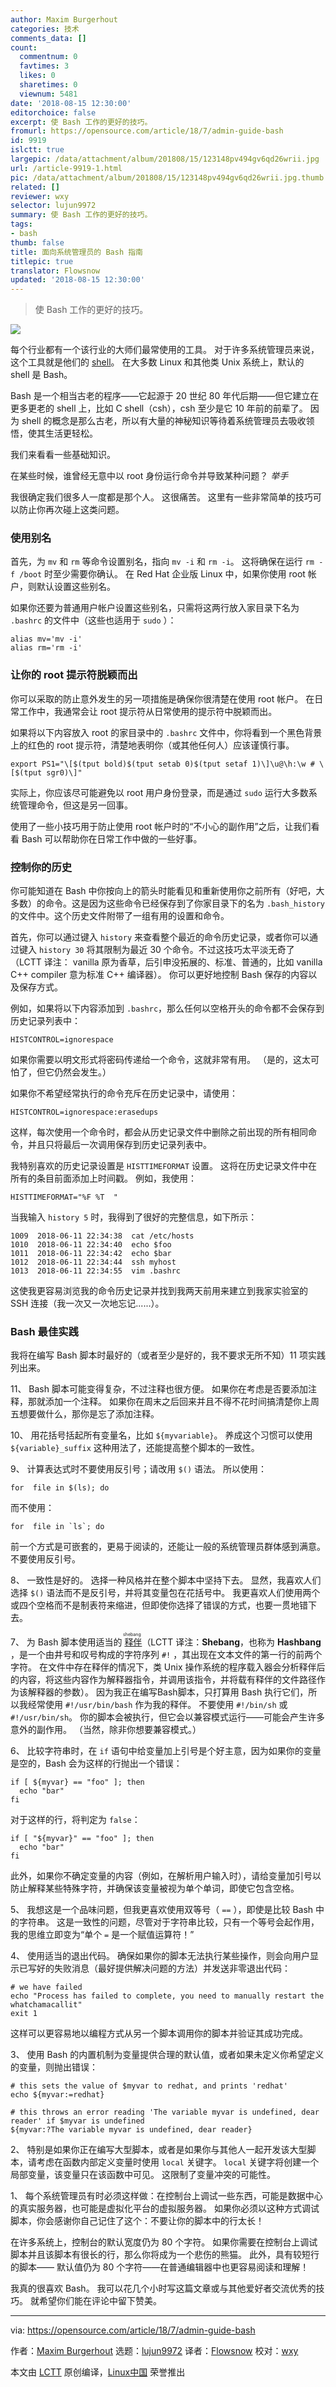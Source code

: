 ```yaml
---
author: Maxim Burgerhout
categories: 技术
comments_data: []
count:
  commentnum: 0
  favtimes: 3
  likes: 0
  sharetimes: 0
  viewnum: 5481
date: '2018-08-15 12:30:00'
editorchoice: false
excerpt: 使 Bash 工作的更好的技巧。
fromurl: https://opensource.com/article/18/7/admin-guide-bash
id: 9919
islctt: true
largepic: /data/attachment/album/201808/15/123148pv494gv6qd26wrii.jpg
url: /article-9919-1.html
pic: /data/attachment/album/201808/15/123148pv494gv6qd26wrii.jpg.thumb.jpg
related: []
reviewer: wxy
selector: lujun9972
summary: 使 Bash 工作的更好的技巧。
tags:
- bash
thumb: false
title: 面向系统管理员的 Bash 指南
titlepic: true
translator: Flowsnow
updated: '2018-08-15 12:30:00'
---
```



> 
> 使 Bash 工作的更好的技巧。
> 
> 
> 


![](/data/attachment/album/201808/15/123148pv494gv6qd26wrii.jpg)


每个行业都有一个该行业的大师们最常使用的工具。 对于许多系统管理员来说，这个工具就是他们的 [shell](http://www.catb.org/jargon/html/S/shell.html)。 在大多数 Linux 和其他类 Unix 系统上，默认的 shell 是 Bash。


Bash 是一个相当古老的程序——它起源于 20 世纪 80 年代后期——但它建立在更多更老的 shell 上，比如 C shell（csh），csh 至少是它 10 年前的前辈了。 因为 shell 的概念是那么古老，所以有大量的神秘知识等待着系统管理员去吸收领悟，使其生活更轻松。


我们来看看一些基础知识。


在某些时候，谁曾经无意中以 root 身份运行命令并导致某种问题？ *举手*


我很确定我们很多人一度都是那个人。 这很痛苦。 这里有一些非常简单的技巧可以防止你再次碰上这类问题。


### 使用别名


首先，为 `mv` 和 `rm` 等命令设置别名，指向 `mv -i` 和 `rm -i`。 这将确保在运行 `rm -f /boot` 时至少需要你确认。 在 Red Hat 企业版 Linux 中，如果你使用 root 帐户，则默认设置这些别名。


如果你还要为普通用户帐户设置这些别名，只需将这两行放入家目录下名为 `.bashrc` 的文件中（这些也适用于 `sudo` ）：



```
alias mv='mv -i'
alias rm='rm -i'

```

### 让你的 root 提示符脱颖而出


你可以采取的防止意外发生的另一项措施是确保你很清楚在使用 root 帐户。 在日常工作中，我通常会让 root 提示符从日常使用的提示符中脱颖而出。


如果将以下内容放入 root 的家目录中的 `.bashrc` 文件中，你将看到一个黑色背景上的红色的 root 提示符，清楚地表明你（或其他任何人）应该谨慎行事。



```
export PS1="\[$(tput bold)$(tput setab 0)$(tput setaf 1)\]\u@\h:\w # \[$(tput sgr0)\]"

```

实际上，你应该尽可能避免以 root 用户身份登录，而是通过 `sudo` 运行大多数系统管理命令，但这是另一回事。


使用了一些小技巧用于防止使用 root 帐户时的“不小心的副作用”之后，让我们看看 Bash 可以帮助你在日常工作中做的一些好事。


### 控制你的历史


你可能知道在 Bash 中你按向上的箭头时能看见和重新使用你之前所有（好吧，大多数）的命令。这是因为这些命令已经保存到了你家目录下的名为 `.bash_history` 的文件中。这个历史文件附带了一组有用的设置和命令。


首先，你可以通过键入 `history` 来查看整个最近的命令历史记录，或者你可以通过键入 `history 30` 将其限制为最近 30 个命令。不过这技巧太平淡无奇了（LCTT 译注： vanilla 原为香草，后引申没拓展的、标准、普通的，比如 vanilla C++ compiler 意为标准 C++ 编译器）。 你可以更好地控制 Bash 保存的内容以及保存方式。


例如，如果将以下内容添加到 `.bashrc`，那么任何以空格开头的命令都不会保存到历史记录列表中：



```
HISTCONTROL=ignorespace

```

如果你需要以明文形式将密码传递给一个命令，这就非常有用。 （是的，这太可怕了，但它仍然会发生。）


如果你不希望经常执行的命令充斥在历史记录中，请使用：



```
HISTCONTROL=ignorespace:erasedups

```

这样，每次使用一个命令时，都会从历史记录文件中删除之前出现的所有相同命令，并且只将最后一次调用保存到历史记录列表中。


我特别喜欢的历史记录设置是 `HISTTIMEFORMAT` 设置。 这将在历史记录文件中在所有的条目前面添加上时间戳。 例如，我使用：



```
HISTTIMEFORMAT="%F %T  "

```

当我输入 `history 5` 时，我得到了很好的完整信息，如下所示：



```
1009  2018-06-11 22:34:38  cat /etc/hosts
1010  2018-06-11 22:34:40  echo $foo
1011  2018-06-11 22:34:42  echo $bar
1012  2018-06-11 22:34:44  ssh myhost
1013  2018-06-11 22:34:55  vim .bashrc

```

这使我更容易浏览我的命令历史记录并找到我两天前用来建立到我家实验室的 SSH 连接（我一次又一次地忘记......）。


### Bash 最佳实践


我将在编写 Bash 脚本时最好的（或者至少是好的，我不要求无所不知）11 项实践列出来。


11、 Bash 脚本可能变得复杂，不过注释也很方便。 如果你在考虑是否要添加注释，那就添加一个注释。 如果你在周末之后回来并且不得不花时间搞清楚你上周五想要做什么，那你是忘了添加注释。


10、 用花括号括起所有变量名，比如 `${myvariable}`。 养成这个习惯可以使用 `${variable}_suffix` 这种用法了，还能提高整个脚本的一致性。


9、 计算表达式时不要使用反引号；请改用 `$()` 语法。 所以使用：



```
for  file in $(ls); do

```

而不使用：



```
for  file in `ls`; do

```

前一个方式是可嵌套的，更易于阅读的，还能让一般的系统管理员群体感到满意。 不要使用反引号。


8、 一致性是好的。 选择一种风格并在整个脚本中坚持下去。 显然，我喜欢人们选择 `$()` 语法而不是反引号，并将其变量包在花括号中。 我更喜欢人们使用两个或四个空格而不是制表符来缩进，但即使你选择了错误的方式，也要一贯地错下去。


7、 为 Bash 脚本使用适当的<ruby> <a href="/article-3664-1.html">  释伴 </a> <rt>  shebang </rt></ruby>（LCTT 译注：**Shebang**，也称为 **Hashbang** ，是一个由井号和叹号构成的字符序列 `#!` ，其出现在文本文件的第一行的前两个字符。 在文件中存在释伴的情况下，类 Unix 操作系统的程序载入器会分析释伴后的内容，将这些内容作为解释器指令，并调用该指令，并将载有释伴的文件路径作为该解释器的参数）。 因为我正在编写Bash脚本，只打算用 Bash 执行它们，所以我经常使用 `#!/usr/bin/bash` 作为我的释伴。 不要使用 `#!/bin/sh` 或 `#!/usr/bin/sh`。 你的脚本会被执行，但它会以兼容模式运行——可能会产生许多意外的副作用。 （当然，除非你想要兼容模式。）


6、 比较字符串时，在 `if` 语句中给变量加上引号是个好主意，因为如果你的变量是空的，Bash 会为这样的行抛出一个错误：



```
if [ ${myvar} == "foo" ]; then
  echo "bar"
fi

```

对于这样的行，将判定为 `false`：



```
if [ "${myvar}" == "foo" ]; then
  echo "bar"
fi

```

此外，如果你不确定变量的内容（例如，在解析用户输入时），请给变量加引号以防止解释某些特殊字符，并确保该变量被视为单个单词，即使它包含空格。


5、 我想这是一个品味问题，但我更喜欢使用双等号（ `==` ），即使是比较 Bash 中的字符串。 这是一致性的问题，尽管对于字符串比较，只有一个等号会起作用，我的思维立即变为“单个 `=` 是一个赋值运算符！”


4、 使用适当的退出代码。 确保如果你的脚本无法执行某些操作，则会向用户显示已写好的失败消息（最好提供解决问题的方法）并发送非零退出代码：



```
# we have failed
echo "Process has failed to complete, you need to manually restart the whatchamacallit"
exit 1

```

这样可以更容易地以编程方式从另一个脚本调用你的脚本并验证其成功完成。


3、 使用 Bash 的内置机制为变量提供合理的默认值，或者如果未定义你希望定义的变量，则抛出错误：



```
# this sets the value of $myvar to redhat, and prints 'redhat'
echo ${myvar:=redhat}

```


```
# this throws an error reading 'The variable myvar is undefined, dear reader' if $myvar is undefined
${myvar:?The variable myvar is undefined, dear reader}

```

2、 特别是如果你正在编写大型脚本，或者是如果你与其他人一起开发该大型脚本，请考虑在函数内部定义变量时使用 `local` 关键字。 `local` 关键字将创建一个局部变量，该变量只在该函数中可见。 这限制了变量冲突的可能性。


1、 每个系统管理员有时必须这样做：在控制台上调试一些东西，可能是数据中心的真实服务器，也可能是虚拟化平台的虚拟服务器。 如果你必须以这种方式调试脚本，你会感谢你自己记住了这个：不要让你的脚本中的行太长！


在许多系统上，控制台的默认宽度仍为 80 个字符。 如果你需要在控制台上调试脚本并且该脚本有很长的行，那么你将成为一个悲伤的熊猫。 此外，具有较短行的脚本—— 默认值仍为 80 个字符——在普通编辑器中也更容易阅读和理解！


我真的很喜欢 Bash。 我可以花几个小时写这篇文章或与其他爱好者交流优秀的技巧。 就希望你们能在评论中留下赞美。




---


via: <https://opensource.com/article/18/7/admin-guide-bash>


作者：[Maxim Burgerhout](https://opensource.com/users/wzzrd) 选题：[lujun9972](https://github.com/lujun9972) 译者：[Flowsnow](https://github.com/Flowsnow) 校对：[wxy](https://github.com/wxy)


本文由 [LCTT](https://github.com/LCTT/TranslateProject) 原创编译，[Linux中国](https://linux.cn/) 荣誉推出